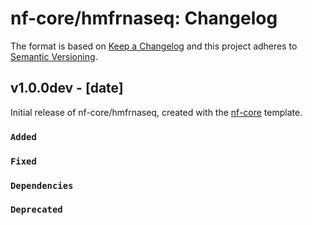 # nf-core/hmfrnaseq: Changelog

The format is based on [Keep a Changelog](https://keepachangelog.com/en/1.0.0/)
and this project adheres to [Semantic Versioning](https://semver.org/spec/v2.0.0.html).

## v1.0.0dev - [date]

Initial release of nf-core/hmfrnaseq, created with the [nf-core](https://nf-co.re/) template.

### `Added`

### `Fixed`

### `Dependencies`

### `Deprecated`
